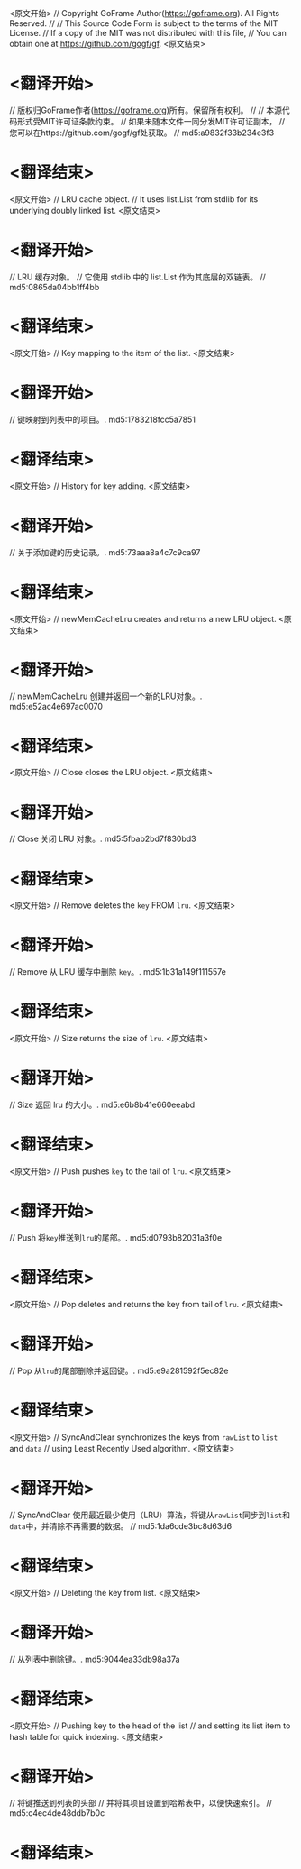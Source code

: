 
<原文开始>
// Copyright GoFrame Author(https://goframe.org). All Rights Reserved.
//
// This Source Code Form is subject to the terms of the MIT License.
// If a copy of the MIT was not distributed with this file,
// You can obtain one at https://github.com/gogf/gf.
<原文结束>

# <翻译开始>
// 版权归GoFrame作者(https://goframe.org)所有。保留所有权利。
//
// 本源代码形式受MIT许可证条款约束。
// 如果未随本文件一同分发MIT许可证副本，
// 您可以在https://github.com/gogf/gf处获取。
// md5:a9832f33b234e3f3
# <翻译结束>


<原文开始>
// LRU cache object.
// It uses list.List from stdlib for its underlying doubly linked list.
<原文结束>

# <翻译开始>
// LRU 缓存对象。
// 它使用 stdlib 中的 list.List 作为其底层的双链表。
// md5:0865da04bb1ff4bb
# <翻译结束>


<原文开始>
// Key mapping to the item of the list.
<原文结束>

# <翻译开始>
// 键映射到列表中的项目。. md5:1783218fcc5a7851
# <翻译结束>


<原文开始>
// History for key adding.
<原文结束>

# <翻译开始>
// 关于添加键的历史记录。. md5:73aaa8a4c7c9ca97
# <翻译结束>


<原文开始>
// newMemCacheLru creates and returns a new LRU object.
<原文结束>

# <翻译开始>
// newMemCacheLru 创建并返回一个新的LRU对象。. md5:e52ac4e697ac0070
# <翻译结束>


<原文开始>
// Close closes the LRU object.
<原文结束>

# <翻译开始>
// Close 关闭 LRU 对象。. md5:5fbab2bd7f830bd3
# <翻译结束>


<原文开始>
// Remove deletes the `key` FROM `lru`.
<原文结束>

# <翻译开始>
// Remove 从 LRU 缓存中删除 `key`。. md5:1b31a149f111557e
# <翻译结束>


<原文开始>
// Size returns the size of `lru`.
<原文结束>

# <翻译开始>
// Size 返回 lru 的大小。. md5:e6b8b41e660eeabd
# <翻译结束>


<原文开始>
// Push pushes `key` to the tail of `lru`.
<原文结束>

# <翻译开始>
// Push 将`key`推送到`lru`的尾部。. md5:d0793b82031a3f0e
# <翻译结束>


<原文开始>
// Pop deletes and returns the key from tail of `lru`.
<原文结束>

# <翻译开始>
// Pop 从`lru`的尾部删除并返回键。. md5:e9a281592f5ec82e
# <翻译结束>


<原文开始>
// SyncAndClear synchronizes the keys from `rawList` to `list` and `data`
// using Least Recently Used algorithm.
<原文结束>

# <翻译开始>
// SyncAndClear 使用最近最少使用（LRU）算法，将键从`rawList`同步到`list`和`data`中，并清除不再需要的数据。
// md5:1da6cde3bc8d63d6
# <翻译结束>


<原文开始>
// Deleting the key from list.
<原文结束>

# <翻译开始>
// 从列表中删除键。. md5:9044ea33db98a37a
# <翻译结束>


<原文开始>
			// Pushing key to the head of the list
			// and setting its list item to hash table for quick indexing.
<原文结束>

# <翻译开始>
// 将键推送到列表的头部
// 并将其项目设置到哈希表中，以便快速索引。
// md5:c4ec4de48ddb7b0c
# <翻译结束>

